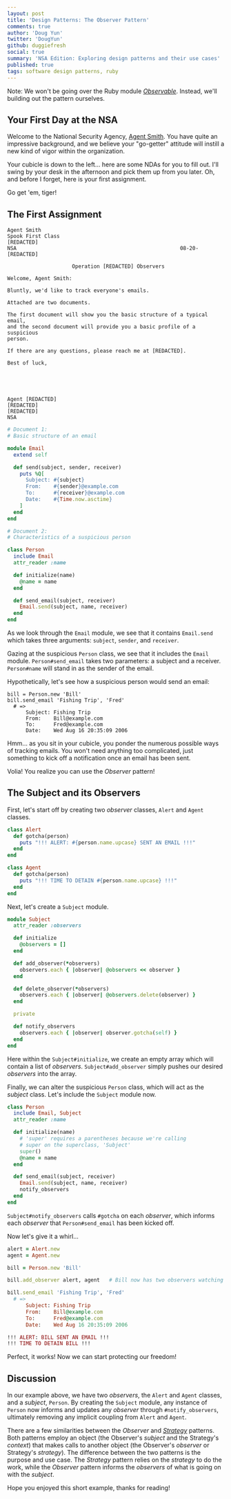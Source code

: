 ```yaml
---
layout: post
title: 'Design Patterns: The Observer Pattern'
comments: true
author: 'Doug Yun'
twitter: 'DougYun'
github: duggiefresh
social: true
summary: 'NSA Edition: Exploring design patterns and their use cases'
published: true
tags: software design patterns, ruby
---
```


Note: We won't be going over the Ruby
module
[*Observable*](http://ruby-doc.org/stdlib-2.0/libdoc/observer/rdoc/Observable.html).
Instead, we'll building out the pattern ourselves.

## Your First Day at the NSA

Welcome to the National Security Agency, [Agent
Smith](http://www.forodecostarica.com/attachments/201136d1337091462-los-gringos-se-burlan-de-nuestro-pais-agent-smith.jpg).
You have quite an impressive background, and we believe your "go-getter"
attitude will instill a new kind of vigor within the organization.

Your cubicle is down to the left... here are some NDAs for
you to fill out. I'll swing by your desk in the afternoon and pick them
up from you later. Oh, and before I forget, here is your first assignment.

Go get 'em, tiger!

## The First Assignment

```
Agent Smith
Spook First Class
[REDACTED]
NSA                                                     08-20-[REDACTED]

                     Operation [REDACTED] Observers

Welcome, Agent Smith:

Bluntly, we'd like to track everyone's emails.

Attached are two documents.

The first document will show you the basic structure of a typical email,
and the second document will provide you a basic profile of a suspicious
person.

If there are any questions, please reach me at [REDACTED].

Best of luck,





Agent [REDACTED]
[REDACTED]
[REDACTED]
NSA
```

```ruby
# Document 1:
# Basic structure of an email

module Email
  extend self

  def send(subject, sender, receiver)
    puts %Q[
      Subject: #{subject}
      From:    #{sender}@example.com
      To:      #{receiver}@example.com
      Date:    #{Time.now.asctime}
    ]
  end
end
```

```ruby
# Document 2:
# Characteristics of a suspicious person

class Person
  include Email
  attr_reader :name

  def initialize(name)
    @name = name
  end

  def send_email(subject, receiver)
    Email.send(subject, name, receiver)
  end
end
```

As we look through the `Email` module, we see that it contains
`Email.send` which takes three arguments: `subject`, `sender`, and
`receiver`.

Gazing at the suspicious `Person` class, we see that it includes the
`Email` module. `Person#send_email` takes two parameters: a subject
and a receiver. `Person#name` will stand in as the sender of the email.

Hypothetically, let's see how a suspicious person would send an email:

```
bill = Person.new 'Bill'
bill.send_email 'Fishing Trip', 'Fred'
  # =>
      Subject: Fishing Trip
      From:    Bill@example.com
      To:      Fred@example.com
      Date:    Wed Aug 16 20:35:09 2006
```

Hmm... as you sit in your cubicle, you ponder the numerous possible ways of
tracking emails. You won't need anything too complicated, just
something to kick off a notification once an email has been sent.

Volia! You realize you can use the *Observer* pattern!

## The Subject and its Observers

First, let's start off by creating two *observer* classes,
`Alert` and `Agent` classes.

```ruby
class Alert
  def gotcha(person)
    puts "!!! ALERT: #{person.name.upcase} SENT AN EMAIL !!!"
  end
end

class Agent
  def gotcha(person)
    puts "!!! TIME TO DETAIN #{person.name.upcase} !!!"
  end
end
```

Next, let's create a `Subject` module.

```ruby
module Subject
  attr_reader :observers

  def initialize
    @observers = []
  end

  def add_observer(*observers)
    observers.each { |observer| @observers << observer }
  end

  def delete_observer(*observers)
    observers.each { |observer| @observers.delete(observer) }
  end

  private

  def notify_observers
    observers.each { |observer| observer.gotcha(self) }
  end
end
```

Here within the `Subject#initialize`, we create an empty array which
will contain a list of *observers*. `Subject#add_observer` simply pushes
our desired *observers* into the array.

Finally, we can alter the suspicious `Person` class, which will act as
the *subject* class. Let's include the `Subject` module now.

```ruby
class Person
  include Email, Subject
  attr_reader :name

  def initialize(name)
    # 'super' requires a parentheses because we're calling
    # super on the superclass, 'Subject'
    super()
    @name = name
  end

  def send_email(subject, receiver)
    Email.send(subject, name, receiver)
    notify_observers
  end
end
```
`Subject#notify_observers` calls `#gotcha` on each *observer*, which
informs each *observer* that `Person#send_email` has been kicked off.

Now let's give it a whirl...

```ruby
alert = Alert.new
agent = Agent.new

bill = Person.new 'Bill'

bill.add_observer alert, agent   # Bill now has two observers watching him

bill.send_email 'Fishing Trip', 'Fred'
  # =>
      Subject: Fishing Trip
      From:    Bill@example.com
      To:      Fred@example.com
      Date:    Wed Aug 16 20:35:09 2006

!!! ALERT: BILL SENT AN EMAIL !!!
!!! TIME TO DETAIN BILL !!!
```

Perfect, it works! Now we can start protecting our freedom!

## Discussion

In our example above, we have two *observers*, the `Alert` and `Agent`
classes, and a *subject*, `Person`. By creating the `Subject` module,
any instance of `Person` now informs and updates any *observer* through
`#notify_observers`, ultimately removing any implicit coupling from `Alert` and
`Agent`.

There are a few similarities between the *Observer* and
[*Strategy*](http://reefpoints.dockyard.com/2013/07/25/design-patterns-strategy-pattern.html)
patterns. Both patterns employ an object (the Observer's *subject* and
the Strategy's *context*) that makes calls to another object (the
Observer's *observer* or Strategy's *strategy*). The difference between
the two patterns is the purpose and use case. The *Strategy* pattern
relies on the *strategy* to do the work, while the *Observer* pattern
informs the *observers* of what is going on with the *subject*.

Hope you enjoyed this short example, thanks for reading!
